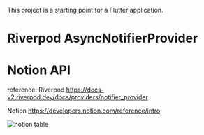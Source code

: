 This project is a starting point for a Flutter application.

# Riverpod AsyncNotifierProvider    
# Notion API

reference:
Riverpod
https://docs-v2.riverpod.dev/docs/providers/notifier_provider

Notion
https://developers.notion.com/reference/intro

![notion table](https://user-images.githubusercontent.com/3492988/212996608-1713ccc2-0c15-497d-b378-1b475383ec39.png)
